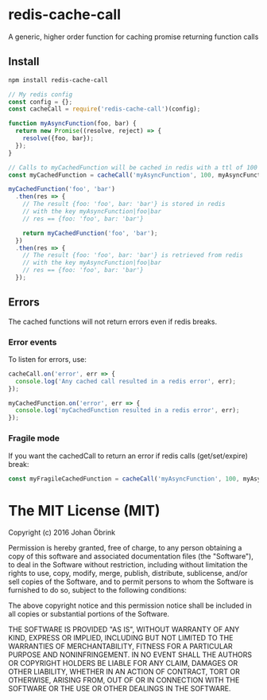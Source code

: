 # redis-cache-call
A generic, higher order function for caching promise returning function calls

## Install
```bash
npm install redis-cache-call
```

```javascript
// My redis config
const config = {};
const cacheCall = require('redis-cache-call')(config);

function myAsyncFunction(foo, bar) {
  return new Promise((resolve, reject) => {
    resolve({foo, bar});
  });
}

// Calls to myCachedFunction will be cached in redis with a ttl of 100 seconds
const myCachedFunction = cacheCall('myAsyncFunction', 100, myAsyncFunction);

myCachedFunction('foo', 'bar')
  .then(res => {
    // The result {foo: 'foo', bar: 'bar'} is stored in redis
    // with the key myAsyncFunction|foo|bar
    // res == {foo: 'foo', bar: 'bar'}

    return myCachedFunction('foo', 'bar');
  })
  .then(res => {
    // The result {foo: 'foo', bar: 'bar'} is retrieved from redis
    // with the key myAsyncFunction|foo|bar
    // res == {foo: 'foo', bar: 'bar'}
  });
```

## Errors
The cached functions will not return errors even if redis breaks.

### Error events
To listen for errors, use:
```javascript
cacheCall.on('error', err => {
  console.log('Any cached call resulted in a redis error', err);
});

myCachedFunction.on('error', err => {
  console.log('myCachedFunction resulted in a redis error', err);
});
```

### Fragile mode
If you want the cachedCall to return an error if redis calls
(get/set/expire) break:
```javascript
const myFragileCachedFunction = cacheCall('myAsyncFunction', 100, myAsyncFunction, true);
```

# The MIT License (MIT)

Copyright (c) 2016 Johan Öbrink

Permission is hereby granted, free of charge, to any person obtaining a copy
of this software and associated documentation files (the "Software"), to deal
in the Software without restriction, including without limitation the rights
to use, copy, modify, merge, publish, distribute, sublicense, and/or sell
copies of the Software, and to permit persons to whom the Software is
furnished to do so, subject to the following conditions:

The above copyright notice and this permission notice shall be included in all
copies or substantial portions of the Software.

THE SOFTWARE IS PROVIDED "AS IS", WITHOUT WARRANTY OF ANY KIND, EXPRESS OR
IMPLIED, INCLUDING BUT NOT LIMITED TO THE WARRANTIES OF MERCHANTABILITY,
FITNESS FOR A PARTICULAR PURPOSE AND NONINFRINGEMENT. IN NO EVENT SHALL THE
AUTHORS OR COPYRIGHT HOLDERS BE LIABLE FOR ANY CLAIM, DAMAGES OR OTHER
LIABILITY, WHETHER IN AN ACTION OF CONTRACT, TORT OR OTHERWISE, ARISING FROM,
OUT OF OR IN CONNECTION WITH THE SOFTWARE OR THE USE OR OTHER DEALINGS IN THE
SOFTWARE.
